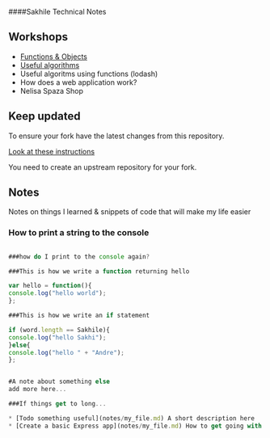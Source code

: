####Sakhile Technical Notes

## Workshops

* [Functions & Objects](./workshops/functions_and_objects_slides.html)
* [Useful algorithms](./workshops/useful_algorithms.md)
* Useful algoritms using functions (lodash)
* How does a web application work?
* Nelisa Spaza Shop

## Keep updated

To ensure your fork have the latest changes from this repository.

[Look at these instructions](https://help.github.com/articles/configuring-a-remote-for-a-fork/)

You need to create an upstream repository for your fork.

## Notes

Notes on things I learned & snippets of code that will make my life easier

### How to print a string to the console

```javascript

###how do I print to the console again?

###This is how we write a function returning hello 

var hello = function(){
console.log("hello world");
};

###This is how we write an if statement

if (word.length == Sakhile){
console.log("hello Sakhi");
}else{
console.log("hello " + "Andre");
};


#A note about something else
add more here...

###If things get to long...

* [Todo something useful](notes/my_file.md) A short description here
* [Create a basic Express app](notes/my_file.md) How to get going with express
